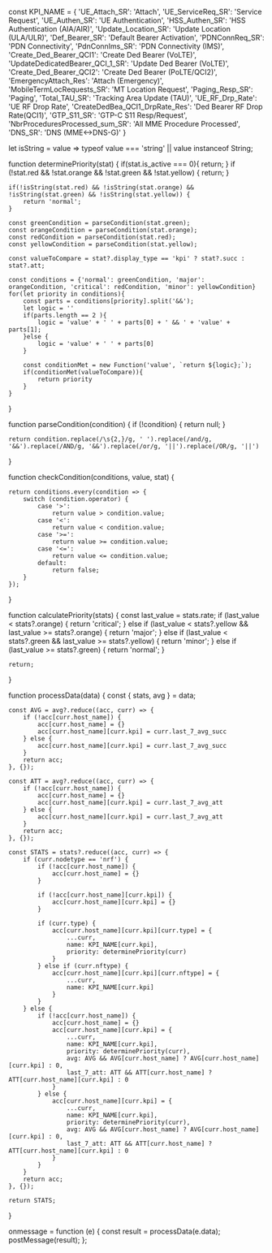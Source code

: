 const KPI_NAME = {
    'UE_Attach_SR': 'Attach',
    'UE_ServiceReq_SR': 'Service Request',
    'UE_Authen_SR': 'UE Authentication',
    'HSS_Authen_SR': 'HSS Authentication (AIA/AIR)',
    'Update_Location_SR': 'Update Location (ULA/ULR)',
    'Def_Bearer_SR': 'Default Bearer Activation',
    'PDNConnReq_SR': 'PDN Connectivity',
    'PdnConnIms_SR': 'PDN Connectivity (IMS)',
    'Create_Ded_Bearer_QCI1': 'Create Ded Bearer (VoLTE)',
    'UpdateDedicatedBearer_QCI_1_SR': 'Update Ded Bearer (VoLTE)',
    'Create_Ded_Bearer_QCI2': 'Create Ded Bearer (PoLTE/QCI2)',
    'EmergencyAttach_Res': 'Attach (Emergency)',
    'MobileTermLocRequests_SR': 'MT Location Request',
    'Paging_Resp_SR': 'Paging',
    'Total_TAU_SR': 'Tracking Area Update (TAU)',
    'UE_RF_Drp_Rate': 'UE RF Drop Rate',
    'CreateDedBea_QCI1_DrpRate_Res': 'Ded Bearer RF Drop Rate(QCI1)',
    'GTP_S11_SR': 'GTP-C S11 Resp/Request',
    'NbrProceduresProcessed_sum_SR': 'All MME Procedure Processed',
    'DNS_SR': 'DNS (MME<->DNS-G)'
}

let isString = value => typeof value === 'string' || value instanceof String;

function determinePriority(stat) {
    if(stat.is_active === 0){
        return;
    }
    if (!stat.red && !stat.orange && !stat.green && !stat.yellow) {
        return;
    }

    if(!isString(stat.red) && !isString(stat.orange) && !isString(stat.green) && !isString(stat.yellow)) {
        return 'normal';
    }
    
    const greenCondition = parseCondition(stat.green);
    const orangeCondition = parseCondition(stat.orange);
    const redCondition = parseCondition(stat.red);
    const yellowCondition = parseCondition(stat.yellow);

    const valueToCompare = stat?.display_type == 'kpi' ? stat?.succ : stat?.att;

    const conditions = {'normal': greenCondition, 'major': orangeCondition, 'critical': redCondition, 'minor': yellowCondition}
    for(let priority in conditions){
        const parts = conditions[priority].split('&&');
        let logic = ''
        if(parts.length == 2 ){
            logic = 'value' + ' ' + parts[0] + ' && ' + 'value' + parts[1];
        }else {
            logic = 'value' + ' ' + parts[0]
        }
       
        const conditionMet = new Function('value', `return ${logic};`);
        if(conditionMet(valueToCompare)){
            return priority
        }
    }
    
}

function parseCondition(condition) {
    if (!condition) {
        return null;
    }

    return condition.replace(/\s{2,}/g, ' ').replace(/and/g, '&&').replace(/AND/g, '&&').replace(/or/g, '||').replace(/OR/g, '||')
}

function checkCondition(conditions, value, stat) {
   
    return conditions.every(condition => {
        switch (condition.operator) {
            case '>':
                return value > condition.value;
            case '<':
                return value < condition.value;
            case '>=':
                return value >= condition.value;
            case '<=':
                return value <= condition.value;
            default:
                return false;
        }
    });
}

function calculatePriority(stats) {
    const last_value = stats.rate;
    if (last_value < stats?.orange) {
        return 'critical';
    } else if (last_value < stats?.yellow && last_value >= stats?.orange) {
        return 'major';
    } else if (last_value < stats?.green && last_value >= stats?.yellow) {
        return 'minor';
    } else if (last_value >= stats?.green) {
        return 'normal';
    }

    return;
}

function processData(data) {
    const { stats, avg } = data;

    const AVG = avg?.reduce((acc, curr) => {
        if (!acc[curr.host_name]) {
            acc[curr.host_name] = {}
            acc[curr.host_name][curr.kpi] = curr.last_7_avg_succ
        } else {
            acc[curr.host_name][curr.kpi] = curr.last_7_avg_succ
        }
        return acc;
    }, {});

    const ATT = avg?.reduce((acc, curr) => {
        if (!acc[curr.host_name]) {
            acc[curr.host_name] = {}
            acc[curr.host_name][curr.kpi] = curr.last_7_avg_att
        } else {
            acc[curr.host_name][curr.kpi] = curr.last_7_avg_att
        }
        return acc;
    }, {});

    const STATS = stats?.reduce((acc, curr) => {
        if (curr.nodetype == 'nrf') {
            if (!acc[curr.host_name]) {
                acc[curr.host_name] = {}
            }

            if (!acc[curr.host_name][curr.kpi]) {
                acc[curr.host_name][curr.kpi] = {}
            }
            
            if (curr.type) {
                acc[curr.host_name][curr.kpi][curr.type] = {
                    ...curr,
                    name: KPI_NAME[curr.kpi],
                    priority: determinePriority(curr)
                }
            } else if (curr.nftype) {
                acc[curr.host_name][curr.kpi][curr.nftype] = {
                    ...curr,
                    name: KPI_NAME[curr.kpi]
                }
            }
        } else {
            if (!acc[curr.host_name]) {
                acc[curr.host_name] = {}
                acc[curr.host_name][curr.kpi] = {
                    ...curr,
                    name: KPI_NAME[curr.kpi],
                    priority: determinePriority(curr),
                    avg: AVG && AVG[curr.host_name] ? AVG[curr.host_name][curr.kpi] : 0,
                    last_7_att: ATT && ATT[curr.host_name] ? ATT[curr.host_name][curr.kpi] : 0
                }
            } else {
                acc[curr.host_name][curr.kpi] = {
                    ...curr,
                    name: KPI_NAME[curr.kpi],
                    priority: determinePriority(curr),
                    avg: AVG && AVG[curr.host_name] ? AVG[curr.host_name][curr.kpi] : 0,
                    last_7_att: ATT && ATT[curr.host_name] ? ATT[curr.host_name][curr.kpi] : 0
                }
            }
        }
        return acc;
    }, {});

    return STATS;
}

onmessage = function (e) {
    const result = processData(e.data);
    postMessage(result);
};
